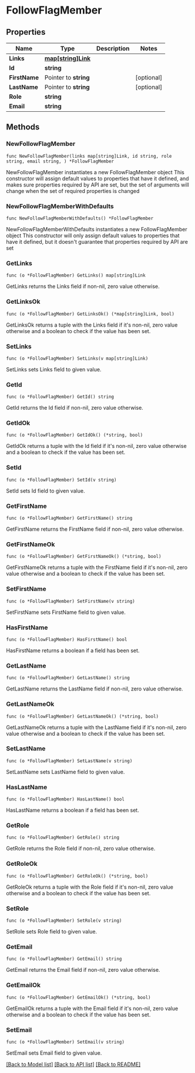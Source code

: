 # FollowFlagMember

## Properties

Name | Type | Description | Notes
------------ | ------------- | ------------- | -------------
**Links** | [**map[string]Link**](Link.md) |  | 
**Id** | **string** |  | 
**FirstName** | Pointer to **string** |  | [optional] 
**LastName** | Pointer to **string** |  | [optional] 
**Role** | **string** |  | 
**Email** | **string** |  | 

## Methods

### NewFollowFlagMember

`func NewFollowFlagMember(links map[string]Link, id string, role string, email string, ) *FollowFlagMember`

NewFollowFlagMember instantiates a new FollowFlagMember object
This constructor will assign default values to properties that have it defined,
and makes sure properties required by API are set, but the set of arguments
will change when the set of required properties is changed

### NewFollowFlagMemberWithDefaults

`func NewFollowFlagMemberWithDefaults() *FollowFlagMember`

NewFollowFlagMemberWithDefaults instantiates a new FollowFlagMember object
This constructor will only assign default values to properties that have it defined,
but it doesn't guarantee that properties required by API are set

### GetLinks

`func (o *FollowFlagMember) GetLinks() map[string]Link`

GetLinks returns the Links field if non-nil, zero value otherwise.

### GetLinksOk

`func (o *FollowFlagMember) GetLinksOk() (*map[string]Link, bool)`

GetLinksOk returns a tuple with the Links field if it's non-nil, zero value otherwise
and a boolean to check if the value has been set.

### SetLinks

`func (o *FollowFlagMember) SetLinks(v map[string]Link)`

SetLinks sets Links field to given value.


### GetId

`func (o *FollowFlagMember) GetId() string`

GetId returns the Id field if non-nil, zero value otherwise.

### GetIdOk

`func (o *FollowFlagMember) GetIdOk() (*string, bool)`

GetIdOk returns a tuple with the Id field if it's non-nil, zero value otherwise
and a boolean to check if the value has been set.

### SetId

`func (o *FollowFlagMember) SetId(v string)`

SetId sets Id field to given value.


### GetFirstName

`func (o *FollowFlagMember) GetFirstName() string`

GetFirstName returns the FirstName field if non-nil, zero value otherwise.

### GetFirstNameOk

`func (o *FollowFlagMember) GetFirstNameOk() (*string, bool)`

GetFirstNameOk returns a tuple with the FirstName field if it's non-nil, zero value otherwise
and a boolean to check if the value has been set.

### SetFirstName

`func (o *FollowFlagMember) SetFirstName(v string)`

SetFirstName sets FirstName field to given value.

### HasFirstName

`func (o *FollowFlagMember) HasFirstName() bool`

HasFirstName returns a boolean if a field has been set.

### GetLastName

`func (o *FollowFlagMember) GetLastName() string`

GetLastName returns the LastName field if non-nil, zero value otherwise.

### GetLastNameOk

`func (o *FollowFlagMember) GetLastNameOk() (*string, bool)`

GetLastNameOk returns a tuple with the LastName field if it's non-nil, zero value otherwise
and a boolean to check if the value has been set.

### SetLastName

`func (o *FollowFlagMember) SetLastName(v string)`

SetLastName sets LastName field to given value.

### HasLastName

`func (o *FollowFlagMember) HasLastName() bool`

HasLastName returns a boolean if a field has been set.

### GetRole

`func (o *FollowFlagMember) GetRole() string`

GetRole returns the Role field if non-nil, zero value otherwise.

### GetRoleOk

`func (o *FollowFlagMember) GetRoleOk() (*string, bool)`

GetRoleOk returns a tuple with the Role field if it's non-nil, zero value otherwise
and a boolean to check if the value has been set.

### SetRole

`func (o *FollowFlagMember) SetRole(v string)`

SetRole sets Role field to given value.


### GetEmail

`func (o *FollowFlagMember) GetEmail() string`

GetEmail returns the Email field if non-nil, zero value otherwise.

### GetEmailOk

`func (o *FollowFlagMember) GetEmailOk() (*string, bool)`

GetEmailOk returns a tuple with the Email field if it's non-nil, zero value otherwise
and a boolean to check if the value has been set.

### SetEmail

`func (o *FollowFlagMember) SetEmail(v string)`

SetEmail sets Email field to given value.



[[Back to Model list]](../README.md#documentation-for-models) [[Back to API list]](../README.md#documentation-for-api-endpoints) [[Back to README]](../README.md)


